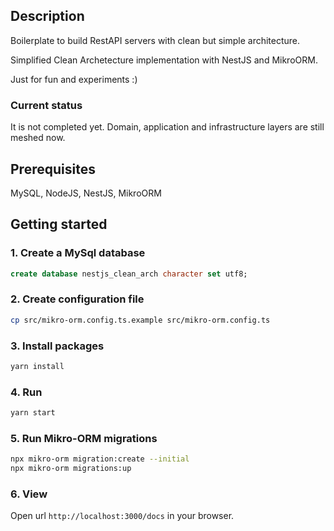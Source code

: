 ## Description

Boilerplate to build RestAPI servers with clean but simple architecture.

Simplified Clean Archetecture implementation with NestJS and MikroORM. 

Just for fun and experiments :)

### Current status

It is not completed yet. Domain, application and infrastructure layers are still meshed now. 

## Prerequisites

MySQL, NodeJS, NestJS, MikroORM


## Getting started

### 1. Create a MySql database

```sql
create database nestjs_clean_arch character set utf8;
```

### 2. Create configuration file

```sh
cp src/mikro-orm.config.ts.example src/mikro-orm.config.ts
```

### 3. Install packages

```sh
yarn install
```

### 4. Run

```sh
yarn start
```

### 5. Run Mikro-ORM migrations

```sh
npx mikro-orm migration:create --initial
npx mikro-orm migrations:up
```

### 6. View

Open url `http://localhost:3000/docs` in your browser.